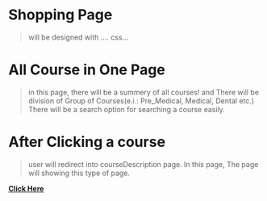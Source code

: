 <!-- ============================================ Shopping Page ========================================================== -->
# Shopping Page
  > will be designed with .... css...

# All Course in One Page
  > in this page, there will be a summery of all courses! and There will be division of Group of Courses(e.i.: Pre_Medical, Medical, Dental etc.)  
  There will be a search option for searching a course easily.


# After Clicking a course
  > user will redirect into courseDescription page. In this page, The page will showing this type of page.  

  __[Click Here](https://1drv.ms/i/s!Aq4FfT9SYylhbKnn3kzfuhRx6Ns?e=tmzLHT)__  